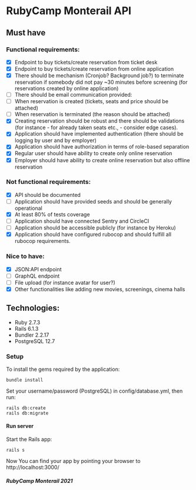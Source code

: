 # RubyCamp Monterail API
    
## Must have    
### Functional requirements:    
   
- [x] Endpoint to buy tickets/create reservation from ticket desk   
- [x] Endpoint to buy tickets/create reservation from online application   
- [x] There should be mechanism (Cronjob? Background job?) to terminate reservation if somebody did not pay ~30 minutes before screening (for reservations created by online application)    
- [ ] There should be email communication provided:    
- [ ] When reservation is created (tickets, seats and price should be attached)   
- [ ] When reservation is terminated (the reason should be attached)   
- [x] Creating reservation should be robust and there should be validations (for instance - for already taken seats etc., - consider edge cases).   
- [x] Application should have implemented authentication (there should be logging by user and by employer)   
- [x] Application should have authorization in terms of role-based separation   
- [x] Regular user should have ability to create only online reservation   
- [x] Employer should have ability to create online reservation but also offline reservation
     
### Not functional requirements:  
   
- [x] API should be documented    
- [ ] Application should have provided seeds and should be generally operational   
- [x] At least 80% of tests coverage    
- [ ] Application should have connected Sentry and CircleCI   
- [ ] Application should be accessible publicly (for instance by Heroku)   
- [x] Application should have configured rubocop and should fulfill all rubocop requirements. 
      
### Nice to have:   
   
- [x] JSON:API endpoint   
- [ ] GraphQL endpoint  
- [ ] File upload (for instance avatar for user?)  
- [x] Other functionalities like adding new movies, screenings, cinema halls   

## Technologies:
- Ruby 2.7.3
- Rails 6.1.3
- Bundler 2.2.17
- PostgreSQL 12.7

### Setup
To install the gems required by the application:
```
bundle install
```

Set your username/password (PostgreSQL) in config/database.yml, then run:
```
rails db:create
rails db:migrate
```

#### Run server
Start the Rails app:
```
rails s
```
Now You can find your app by pointing your browser to http://localhost:3000/

##### RubyCamp Monterail 2021
